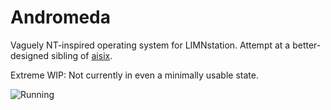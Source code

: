 # Andromeda

Vaguely NT-inspired operating system for LIMNstation. Attempt at a better-designed sibling of [aisix](http://github.com/limnarch/aisix).

Extreme WIP: Not currently in even a minimally usable state.

![Running](https://i.imgur.com/dFxBZO5.png)
